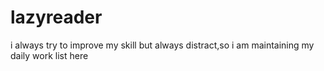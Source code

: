 # lazyreader
i always try to improve my skill but always distract,so i am maintaining my daily work list here
